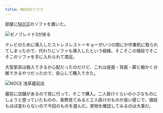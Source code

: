 ```yaml
---
title: NOCEのソファ
---
```

部屋に[NOCE](https://www.noce.co.jp/)のソファを置いた。

![](https://lh4.googleusercontent.com/lupACn-a3zu7qBtjJ5YtFoXYFtaAfeLNxD-Ahsp6C15uVwplZUMK8mVH_JmX1vo769etm-MkfNlqhNwHOokR2l4cCQF8P8EeCfSuUbGhoF4FdNYlTUbgCgABrtrEpXp5Sr-XDku3hpE_e1igsW0HyurohFgBwx3qTz-hIPn8cVqx5G9Xoq_xVk6svw "ゼノブレイド3が捗る")

テレビのために導入したストレスレストーキョーがいつの間にか作業机に取られてしまったので、代わりにソファも導入したという経緯。そこそこの値段でそこそこのソファを手に入れられて満足。

大型家具は搬入できるか心配だったのだけど、これは座面・背面・脚と細かく分解できるやつだったので、安心して購入できた。

![](https://lh6.googleusercontent.com/VYrO0JphS5xRYYxu0ulpldMkPfi5fXly8jxAFFA0f8ZX39i_m2d4KOO8ZCFPb1YpbpAVOEfD80o-8e64bqG05cF_Wrb3CSYvbONBYxMn11XQ9ITl40KvA09PCGzzdQnn1XC8qRboWR3gHwnZ35KHIne7hh2WIal5tGWyNE19HvF8NxOxia_Z3yuWNA "NOCE 浅草蔵前店")

蔵前に店舗があるので見に行って、そこで購入。二人掛けぐらいの小さなものにしようと思っていたものの、実際見てみると三人掛けのものが良い感じで、値段もほぼ変わらないので今回のものを選んだ。実物を確認してみるのは大事だ。
